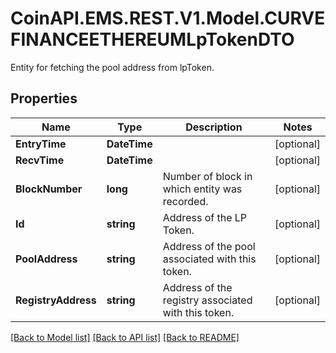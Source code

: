 # CoinAPI.EMS.REST.V1.Model.CURVEFINANCEETHEREUMLpTokenDTO
Entity for fetching the pool address from lpToken.

## Properties

Name | Type | Description | Notes
------------ | ------------- | ------------- | -------------
**EntryTime** | **DateTime** |  | [optional] 
**RecvTime** | **DateTime** |  | [optional] 
**BlockNumber** | **long** | Number of block in which entity was recorded. | [optional] 
**Id** | **string** | Address of the LP Token. | [optional] 
**PoolAddress** | **string** | Address of the pool associated with this token. | [optional] 
**RegistryAddress** | **string** | Address of the registry associated with this token. | [optional] 

[[Back to Model list]](../README.md#documentation-for-models) [[Back to API list]](../README.md#documentation-for-api-endpoints) [[Back to README]](../README.md)

